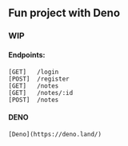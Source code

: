 ## Fun project with Deno
### WIP


#### Endpoints:

	[GET]	/login
	[POST]	/register
	[GET]	/notes
	[GET]	/notes/:id
	[POST]	/notes


#### DENO
	

	[Deno](https://deno.land/)
